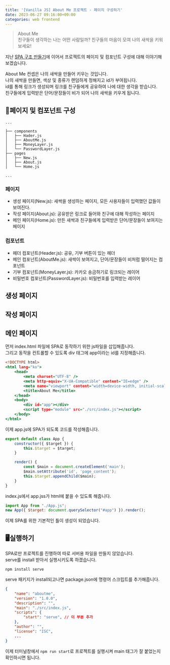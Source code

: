```yaml
---
title: '[Vanilla JS] About Me 프로젝트 - 페이지 구성하기'
date: 2023-06-27 09:16:00+09:00
categories: web frontend
---
```


> About Me  
> 친구들이 생각하는 나는 어떤 사람일까? 친구들의 마음이 모여 나의 새싹을 키워보세요!

지난 [SPA 구조 만들기](https://parkbeommin.github.io/web/frontend/vanillajs-project_1/)에 이어서 프로젝트의 페이지 및 컴포넌트 구성에 대해 이야기해보겠습니다.

About Me 컨셉은 나의 새싹을 만들어 키우는 것입니다.  
나의 새싹을 만들면, 색상 및 종류가 랜덤하게 정해지고 id가 부여됩니다.  
id를 통해 링크가 생성되며 링크를 친구들에게 공유하여 나에 대한 생각을 받습니다.  
친구들에게 입력받은 단어/문장들이 비가 되어 나의 새싹을 키우게 됩니다.

## 📃페이지 및 컴포넌트 구성

```
...

├── components
│   ├── Hader.js
│   ├── AboutMe.js
│   ├── MoneyLayer.js
│   └── PasswordLayer.js
├── pages
│   ├── New.js
│   ├── About.js
│   └── Home.js

...
```

### 페이지

-   생성 페이지(New.js): 새싹을 생성하는 페이지, 모든 사용자들이 입력했던 값들이 보여진다.
-   작성 페이지(About.js): 공유받은 링크로 들어와 친구에 대해 작성하는 페이지
-   메인 페이지(Home.js): 만든 새싹과 친구들에게 입력받은 단어/문장들이 보여지는 페이지

### 컴포넌트

-   헤더 컴포넌트(Header.js): 공유, 기부 버튼이 있는 헤더
-   메인 컴포넌트(AboutMe.js): 새싹이 보여지고, 단어/문장들이 비처럼 떨어지는 컴포넌트
-   기부 컴포넌트(MoneyLayer.js): 카카오 송금하기로 링크되는 레이어
-   비밀번호 컴포넌트(PasswordLayer.js): 비밀번호를 입력받는 레이어

## 생성 페이지

## 작성 페이지

## 메인 페이지

먼저 index.html 파일에 SPA로 동작하기 위한 js파일을 삽입해줍니다.  
그리고 동작을 컨트롤할 수 있도록 div 태그에 app이라는 id를 지정해줍니다.

```index.html
<!DOCTYPE html>
<html lang="ko">
    <head>
        <meta charset="UTF-8" />
        <meta http-equiv="X-UA-Compatible" content="IE=edge" />
        <meta name="viewport" content="width=device-width, initial-scale=1.0" />
        <title>About Me</title>
    </head>
    <body>
        <div id="app"></div>
        <script type="module" src="./src/index.js"></script>
    </body>
</html>
```

이제 app.js에 SPA가 되도록 코드를 작성해줍니다.

```app.js
export default class App {
    constructor({ $target }) {
        this.$target = $target;
    }

    render() {
        const $main = document.createElement('main');
        $main.setAttribute('id', 'page_content');
        this.$target.appendChild($main);
    }
}
```

index.js에서 app.jss가 html에 붙을 수 있도록 해줍니다.

```index.js
import App from "./App.js";
new App({ $target: document.querySelector("#app") }).render();
```

이제 SPA를 위한 기본적인 틀이 생성이 되었습니다.

## 🖥실행하기

SPA로만 프로젝트를 진행하여 따로 서버용 파일을 만들지 않았습니다.  
serve를 install 받아서 실행시키도록 하겠습니다.

```
npm install serve
```

serve 패키지가 install되고나면 package.json에 명령어 스크립트를 추가해줍니다.

```package.json
{
    "name": "aboutme",
    "version": "1.0.0",
    "description": "",
    "main": "./src/index.js",
    "scripts": {
        "start": "serve", // 이 부분 추가
    },
    "author": "",
    "license": "ISC",
    ...
}
```

이제 터미널창에서 `npm run start`로 프로젝트를 실행시켜 main 태그가 잘 붙었는지 확인하시면 됩니다.
